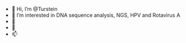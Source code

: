 - 👋 Hi, I’m @Turstein
- 👀 I’m interested in DNA sequence analysis, NGS, HPV and Rotavirus A
- 🌱 
- 💞️ 
- 📫 

<!---
Turstein/Turstein is a ✨ special ✨ repository because its `README.md` (this file) appears on your GitHub profile.
You can click the Preview link to take a look at your changes.
--->
